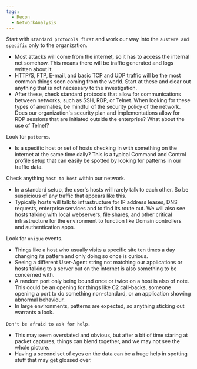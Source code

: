 ```yaml
---
tags:
  - Recon
  - NetworkAnalysis
---
```


Start with `standard protocols first` and work our way into the `austere and specific` only to the organization.
- Most attacks will come from the internet, so it has to access the internal net somehow. This means there will be traffic generated and logs written about it.
- HTTP/S, FTP, E-mail, and basic TCP and UDP traffic will be the most common things seen coming from the world. Start at these and clear out anything that is not necessary to the investigation.
- After these, check standard protocols that allow for communications between networks, such as SSH, RDP, or Telnet. When looking for these types of anomalies, be mindful of the security policy of the network. Does our organization's security plan and implementations allow for RDP sessions that are initiated outside the enterprise? What about the use of Telnet?

Look for `patterns`. 
- Is a specific host or set of hosts checking in with something on the internet at the same time daily? This is a typical Command and Control profile setup that can easily be spotted by looking for patterns in our traffic data.

Check anything `host to host` within our network.
- In a standard setup, the user's hosts will rarely talk to each other. So be suspicious of any traffic that appears like this. 
- Typically hosts will talk to infrastructure for IP address leases, DNS requests, enterprise services and to find its route out. We will also see hosts talking with local webservers, file shares, and other critical infrastructure for the environment to function like Domain controllers and authentication apps.

Look for `unique` events.
- Things like a host who usually visits a specific site ten times a day changing its pattern and only doing so once is curious. 
- Seeing a different User-Agent string not matching our applications or hosts talking to a server out on the internet is also something to be concerned with. 
- A random port only being bound once or twice on a host is also of note. This could be an opening for things like C2 call-backs, someone opening a port to do something non-standard, or an application showing abnormal behaviour. 
- In large environments, patterns are expected, so anything sticking out warrants a look.

`Don't be afraid to ask for help.` 
- This may seem overstated and obvious, but after a bit of time staring at packet captures, things can blend together, and we may not see the whole picture. 
- Having a second set of eyes on the data can be a huge help in spotting stuff that may get glossed over.